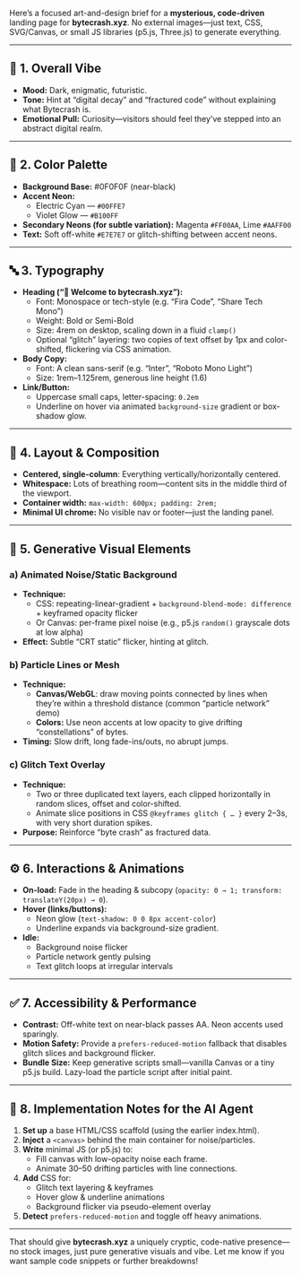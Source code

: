 Here’s a focused art-and-design brief for a **mysterious, code-driven** landing page for **bytecrash.xyz**. No external images—just text, CSS, SVG/Canvas, or small JS libraries (p5.js, Three.js) to generate everything.

---

## 🎨 1. Overall Vibe  
- **Mood:** Dark, enigmatic, futuristic.  
- **Tone:** Hint at “digital decay” and “fractured code” without explaining what Bytecrash is.  
- **Emotional Pull:** Curiosity—visitors should feel they’ve stepped into an abstract digital realm.

---

## 🌈 2. Color Palette  
- **Background Base:** #0F0F0F (near-black)  
- **Accent Neon:**  
  - Electric Cyan — `#00FFE7`  
  - Violet Glow — `#B100FF`  
- **Secondary Neons (for subtle variation):** Magenta `#FF00AA`, Lime `#AAFF00`  
- **Text:** Soft off-white `#E7E7E7` or glitch-shifting between accent neons.

---

## 🔤 3. Typography  
- **Heading (“👾 Welcome to bytecrash.xyz”):**  
  - Font: Monospace or tech-style (e.g. “Fira Code”, “Share Tech Mono”)  
  - Weight: Bold or Semi-Bold  
  - Size: 4rem on desktop, scaling down in a fluid `clamp()`  
  - Optional “glitch” layering: two copies of text offset by 1px and color-shifted, flickering via CSS animation.  
- **Body Copy:**  
  - Font: A clean sans-serif (e.g. “Inter”, “Roboto Mono Light”)  
  - Size: 1rem–1.125rem, generous line height (1.6)  
- **Link/Button:**  
  - Uppercase small caps, letter-spacing: `0.2em`  
  - Underline on hover via animated `background-size` gradient or box-shadow glow.

---

## 📐 4. Layout & Composition  
- **Centered, single-column**: Everything vertically/horizontally centered.  
- **Whitespace:** Lots of breathing room—content sits in the middle third of the viewport.  
- **Container width:** `max-width: 600px; padding: 2rem;`  
- **Minimal UI chrome:** No visible nav or footer—just the landing panel.

---

## 💠 5. Generative Visual Elements  

### a) Animated Noise/Static Background  
- **Technique:**  
  - CSS: repeating-linear-gradient + `background-blend-mode: difference` + keyframed opacity flicker  
  - Or Canvas: per-frame pixel noise (e.g., p5.js `random()` grayscale dots at low alpha)  
- **Effect:** Subtle “CRT static” flicker, hinting at glitch.

### b) Particle Lines or Mesh  
- **Technique:**  
  - **Canvas/WebGL**: draw moving points connected by lines when they’re within a threshold distance (common “particle network” demo)  
  - **Colors:** Use neon accents at low opacity to give drifting “constellations” of bytes.  
- **Timing:** Slow drift, long fade-ins/outs, no abrupt jumps.

### c) Glitch Text Overlay  
- **Technique:**  
  - Two or three duplicated text layers, each clipped horizontally in random slices, offset and color-shifted.  
  - Animate slice positions in CSS `@keyframes glitch { … }` every 2–3s, with very short duration spikes.  
- **Purpose:** Reinforce “byte crash” as fractured data.

---

## ⚙️ 6. Interactions & Animations  
- **On-load:** Fade in the heading & subcopy (`opacity: 0 → 1; transform: translateY(20px) → 0`).  
- **Hover (links/buttons):**  
  - Neon glow (`text-shadow: 0 0 8px accent-color`)  
  - Underline expands via background-size gradient.  
- **Idle:**  
  - Background noise flicker  
  - Particle network gently pulsing  
  - Text glitch loops at irregular intervals  

---

## ✅ 7. Accessibility & Performance  
- **Contrast:** Off-white text on near-black passes AA. Neon accents used sparingly.  
- **Motion Safety:** Provide a `prefers-reduced-motion` fallback that disables glitch slices and background flicker.  
- **Bundle Size:** Keep generative scripts small—vanilla Canvas or a tiny p5.js build. Lazy-load the particle script after initial paint.

---

## 📝 8. Implementation Notes for the AI Agent  
1. **Set up** a base HTML/CSS scaffold (using the earlier index.html).  
2. **Inject** a `<canvas>` behind the main container for noise/particles.  
3. **Write** minimal JS (or p5.js) to:  
   - Fill canvas with low-opacity noise each frame.  
   - Animate 30–50 drifting particles with line connections.  
4. **Add** CSS for:  
   - Glitch text layering & keyframes  
   - Hover glow & underline animations  
   - Background flicker via pseudo-element overlay  
5. **Detect** `prefers-reduced-motion` and toggle off heavy animations.  

---

That should give **bytecrash.xyz** a uniquely cryptic, code-native presence—no stock images, just pure generative visuals and vibe. Let me know if you want sample code snippets or further breakdowns!
